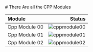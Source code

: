 # There Are all the CPP Modules

| Module | Status |
|:-|-:|
|Cpp Module 00| ![cppmodule00](https://badge42.vercel.app/api/v2/cl2clcq4c016009l8uaoijwh3/project/2925969)|
|Cpp Module 01| ![cppmodule01](*)|
|Cpp Module 02| ![cppmodule02](*)|

